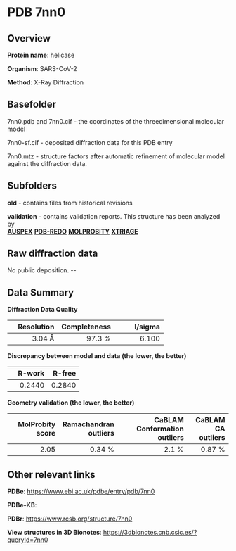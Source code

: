# PDB 7nn0

## Overview

**Protein name**: helicase

**Organism**: SARS-CoV-2

**Method**: X-Ray Diffraction



## Basefolder

7nn0.pdb and 7nn0.cif - the coordinates of the threedimensional molecular model

7nn0-sf.cif - deposited diffraction data for this PDB entry

7nn0.mtz - structure factors after automatic refinement of molecular model against the diffraction data.

## Subfolders



**old** - contains files from historical revisions

**validation** - contains validation reports. This structure has been analyzed by <br>[**AUSPEX**](https://github.com/thorn-lab/coronavirus_structural_task_force/tree/master/pdb/helicase/SARS-CoV-2/7nn0/validation/auspex) [**PDB-REDO**](https://github.com/thorn-lab/coronavirus_structural_task_force/tree/master/pdb/helicase/SARS-CoV-2/7nn0/validation/pdb-redo) [**MOLPROBITY**](https://github.com/thorn-lab/coronavirus_structural_task_force/tree/master/pdb/helicase/SARS-CoV-2/7nn0/validation/molprobity) [**XTRIAGE**](https://github.com/thorn-lab/coronavirus_structural_task_force/blob/master/pdb/helicase/SARS-CoV-2/7nn0/validation/Xtriage_output.log)   



## Raw diffraction data

No public deposition. --<br> 

## Data Summary
**Diffraction Data Quality**

|   | Resolution | Completeness| I/sigma |
|---|-------------:|----------------:|--------------:|
|   |3.04 Å|97.3  %|<img width=50/>6.100|

**Discrepancy between model and data (the lower, the better)**

|   | **R-work**| **R-free**   
|---|-------------:|----------------:|           
||  0.2440|  0.2840|

**Geometry validation (the lower, the better)**

|   |**MolProbity<br>score**| **Ramachandran<br>outliers** | **CaBLAM<br>Conformation outliers** | **CaBLAM<br>CA outliers** |
|---|-------------:|----------------:|----------------:|----------------:|
||  2.05|  0.34 %|2.1 %|0.87 %|

 

 



## Other relevant links 
**PDBe**:  https://www.ebi.ac.uk/pdbe/entry/pdb/7nn0

**PDBe-KB**:  
 
**PDBr**: https://www.rcsb.org/structure/7nn0 

**View structures in 3D Bionotes**: https://3dbionotes.cnb.csic.es/?queryId=7nn0

